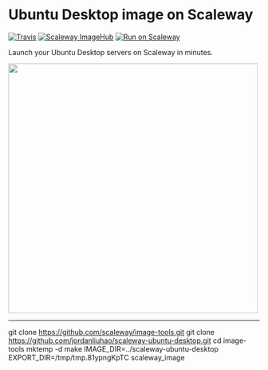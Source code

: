 # Ubuntu Desktop image on Scaleway

[![Travis](https://img.shields.io/travis/scaleway-community/scaleway-ubuntu-desktop.svg)](https://travis-ci.org/scaleway-community/scaleway-ubuntu-desktop)
[![Scaleway ImageHub](https://img.shields.io/badge/ImageHub-view-ff69b4.svg)](https://hub.scaleway.com/ubuntu-desktop.html)
[![Run on Scaleway](https://img.shields.io/badge/Scaleway-run-69b4ff.svg)](https://cloud.scaleway.com/#/servers/new?image=coming-soon)

Launch your Ubuntu Desktop servers on Scaleway in minutes.

<img src="http://upload.wikimedia.org/wikipedia/commons/4/4d/Ubuntu_15.04.png" width="500px" />

---
git clone https://github.com/scaleway/image-tools.git
git clone https://github.com/jordanliuhao/scaleway-ubuntu-desktop.git
cd image-tools
mktemp -d
make IMAGE_DIR=../scaleway-ubuntu-desktop EXPORT_DIR=/tmp/tmp.81ypngKpTC scaleway_image


